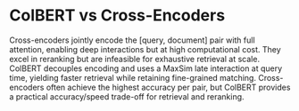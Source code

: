 # ColBERT vs Cross-Encoders

Cross-encoders jointly encode the [query, document] pair with full attention, enabling deep interactions but at high computational cost. They excel in reranking but are infeasible for exhaustive retrieval at scale. ColBERT decouples encoding and uses a MaxSim late interaction at query time, yielding faster retrieval while retaining fine-grained matching. Cross-encoders often achieve the highest accuracy per pair, but ColBERT provides a practical accuracy/speed trade-off for retrieval and reranking.
